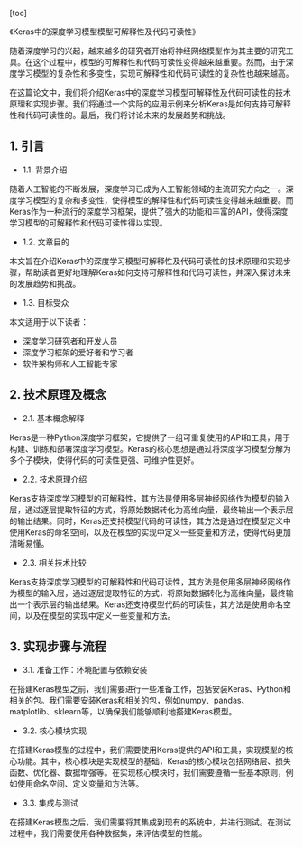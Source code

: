 
[toc]                    
                
                
《Keras中的深度学习模型模型可解释性及代码可读性》

随着深度学习的兴起，越来越多的研究者开始将神经网络模型作为其主要的研究工具。在这个过程中，模型的可解释性和代码可读性变得越来越重要。然而，由于深度学习模型的复杂性和多变性，实现可解释性和代码可读性的复杂性也越来越高。

在这篇论文中，我们将介绍Keras中的深度学习模型可解释性及代码可读性的技术原理和实现步骤。我们将通过一个实际的应用示例来分析Keras是如何支持可解释性和代码可读性的。最后，我们将讨论未来的发展趋势和挑战。

## 1. 引言

- 1.1. 背景介绍

随着人工智能的不断发展，深度学习已成为人工智能领域的主流研究方向之一。深度学习模型的复杂和多变性，使得模型的解释性和代码可读性变得越来越重要。而Keras作为一种流行的深度学习框架，提供了强大的功能和丰富的API，使得深度学习模型的可解释性和代码可读性得以实现。

- 1.2. 文章目的

本文旨在介绍Keras中的深度学习模型可解释性及代码可读性的技术原理和实现步骤，帮助读者更好地理解Keras如何支持可解释性和代码可读性，并深入探讨未来的发展趋势和挑战。

- 1.3. 目标受众

本文适用于以下读者：

- 深度学习研究者和开发人员
- 深度学习框架的爱好者和学习者
- 软件架构师和人工智能专家

## 2. 技术原理及概念

- 2.1. 基本概念解释

Keras是一种Python深度学习框架，它提供了一组可重复使用的API和工具，用于构建、训练和部署深度学习模型。Keras的核心思想是通过将深度学习模型分解为多个子模块，使得代码的可读性更强、可维护性更好。

- 2.2. 技术原理介绍

Keras支持深度学习模型的可解释性，其方法是使用多层神经网络作为模型的输入层，通过逐层提取特征的方式，将原始数据转化为高维向量，最终输出一个表示层的输出结果。同时，Keras还支持模型代码的可读性，其方法是通过在模型定义中使用Keras的命名空间，以及在模型的实现中定义一些变量和方法，使得代码更加清晰易懂。

- 2.3. 相关技术比较

Keras支持深度学习模型的可解释性和代码可读性，其方法是使用多层神经网络作为模型的输入层，通过逐层提取特征的方式，将原始数据转化为高维向量，最终输出一个表示层的输出结果。Keras还支持模型代码的可读性，其方法是使用命名空间，以及在模型的实现中定义一些变量和方法。

## 3. 实现步骤与流程

- 3.1. 准备工作：环境配置与依赖安装

在搭建Keras模型之前，我们需要进行一些准备工作，包括安装Keras、Python和相关的包。我们需要安装Keras和相关的包，例如numpy、pandas、matplotlib、sklearn等，以确保我们能够顺利地搭建Keras模型。

- 3.2. 核心模块实现

在搭建Keras模型的过程中，我们需要使用Keras提供的API和工具，实现模型的核心功能。其中，核心模块是实现模型的基础，Keras的核心模块包括网络层、损失函数、优化器、数据增强等。在实现核心模块时，我们需要遵循一些基本原则，例如使用命名空间、定义变量和方法等。

- 3.3. 集成与测试

在搭建Keras模型之后，我们需要将其集成到现有的系统中，并进行测试。在测试过程中，我们需要使用各种数据集，来评估模型的性能。

